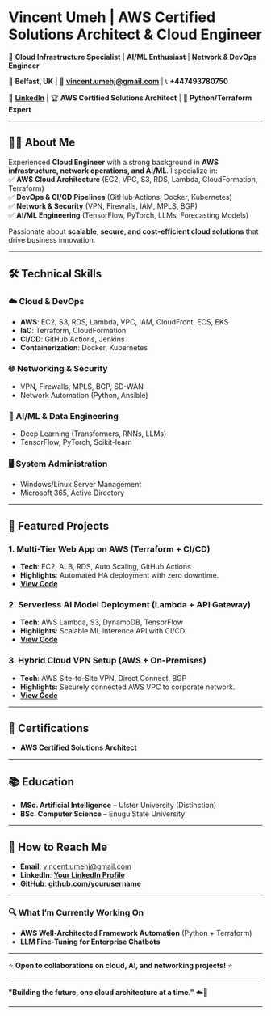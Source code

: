 # **Vincent Umeh | AWS Certified Solutions Architect & Cloud Engineer**  

🚀 **Cloud Infrastructure Specialist** | **AI/ML Enthusiast** | **Network & DevOps Engineer**  

📍 **Belfast, UK** | 📧 **vincent.umehj@gmail.com** | 📞 **+447493780750**  

🔗 **[LinkedIn](#)** | 🏆 **AWS Certified Solutions Architect** | 🐍 **Python/Terraform Expert**  

---

## **👨‍💻 About Me**  
Experienced **Cloud Engineer** with a strong background in **AWS infrastructure, network operations, and AI/ML**. I specialize in:  
✅ **AWS Cloud Architecture** (EC2, VPC, S3, RDS, Lambda, CloudFormation, Terraform)  
✅ **DevOps & CI/CD Pipelines** (GitHub Actions, Docker, Kubernetes)  
✅ **Network & Security** (VPN, Firewalls, IAM, MPLS, BGP)  
✅ **AI/ML Engineering** (TensorFlow, PyTorch, LLMs, Forecasting Models)  

Passionate about **scalable, secure, and cost-efficient cloud solutions** that drive business innovation.  

---

## **🛠️ Technical Skills**  
### **☁️ Cloud & DevOps**  
- **AWS**: EC2, S3, RDS, Lambda, VPC, IAM, CloudFront, ECS, EKS  
- **IaC**: Terraform, CloudFormation  
- **CI/CD**: GitHub Actions, Jenkins  
- **Containerization**: Docker, Kubernetes  

### **🌐 Networking & Security**  
- VPN, Firewalls, MPLS, BGP, SD-WAN  
- Network Automation (Python, Ansible)  

### **🤖 AI/ML & Data Engineering**  
- Deep Learning (Transformers, RNNs, LLMs)  
- TensorFlow, PyTorch, Scikit-learn  

### **🖥️ System Administration**  
- Windows/Linux Server Management  
- Microsoft 365, Active Directory  

---

## **🚀 Featured Projects**  
### **1. Multi-Tier Web App on AWS (Terraform + CI/CD)**  
- **Tech**: EC2, ALB, RDS, Auto Scaling, GitHub Actions  
- **Highlights**: Automated HA deployment with zero downtime.  
- **[View Code](#)**  

### **2. Serverless AI Model Deployment (Lambda + API Gateway)**  
- **Tech**: AWS Lambda, S3, DynamoDB, TensorFlow  
- **Highlights**: Scalable ML inference API with CI/CD.  
- **[View Code](#)**  

### **3. Hybrid Cloud VPN Setup (AWS + On-Premises)**  
- **Tech**: AWS Site-to-Site VPN, Direct Connect, BGP  
- **Highlights**: Securely connected AWS VPC to corporate network.  
- **[View Code](#)**  

---

## **📜 Certifications**  
- **AWS Certified Solutions Architect**  

---

## **📚 Education**  
- **MSc. Artificial Intelligence** – Ulster University (Distinction)  
- **BSc. Computer Science** – Enugu State University  

---

## **📌 How to Reach Me**  
- **Email**: [vincent.umehj@gmail.com](mailto:vincent.umehj@gmail.com)  
- **LinkedIn**: **[Your LinkedIn Profile](#)**  
- **GitHub**: **[github.com/yourusername](#)**  

---

### **🔍 What I’m Currently Working On**  
- **AWS Well-Architected Framework Automation** (Python + Terraform)  
- **LLM Fine-Tuning for Enterprise Chatbots**  

---

⭐ **Open to collaborations on cloud, AI, and networking projects!** ⭐  

--- 

**"Building the future, one cloud architecture at a time."** ☁️🚀  

---




